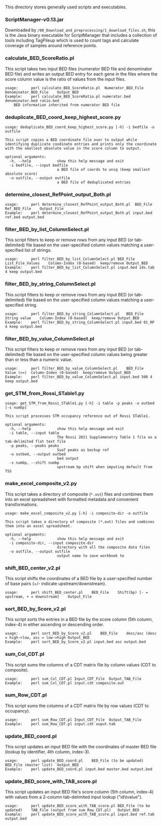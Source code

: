 


This directory stores generally used scripts and executables.


### ScriptManager-v0.13.jar
Downloaded by `/00_Download_and_preprocessing/1_download_files.sh`, this is the Java binary executable for ScriptManager that includes a collection of tools including TagPileup which is used to count tags and calculate coverage of samples around reference points.

### calculate_BED_ScoreRatio.pl
This script takes two input BED files (numerator BED file and denominator BED file) and writes an output BED entry for each gene in the files where the score column value is the ratio of values from the input files.
```
usage:		perl calculate_BED_ScoreRatio.pl  Numerator_BED_File	Denominator_BED_File	Output_BED
Example:	perl calculate_BED_ScoreRatio.pl numerator.bed denominator.bed ratio.bed
	BED information inherited from numerator BED file
```

### deduplicate_BED_coord_keep_highest_score.py
```
usage: deduplicate_BED_coord_keep_highest_score.py [-h] -i bedfile -o outfile

This script copies a BED coordinate file over to output while identifying duplicate coodinate entries and prints only the coordinate with the smallest absolute value in the score column to output.

optional arguments:
  -h, --help            show this help message and exit
  -i bedfile, --input bedfile
                        a BED file of coords to uniq (keep smallest absolute score)
  -o outfile, --output outfile
                        a BED file of deduplicated entries
```

### determine_closest_RefPoint_output_Both.pl

```
usage:		perl determine_closest_RefPoint_output_Both.pl	BED_File	Ref_BED_File	Output_File
Example:	perl determine_closest_RefPoint_output_Both.pl input.bed ref.bed output.bed
```

### filter_BED_by_list_ColumnSelect.pl
This script filters to keep or remove rows from any input BED (or tab-delimited) file based on the user-specified column values matching a user-specified list of strings.
```
usage:		perl filter_BED_by_list_ColumnSelect.pl	BED_File	List_File_Values	Column-Index (0-based)	keep/remove	Output_BED
Example:	perl filter_BED_by_list_ColumnSelect.pl input.bed ids.tab 4 keep output.bed
```

### filter_BED_by_string_ColumnSelect.pl
This script filters to keep or remove rows from any input BED (or tab-delimited) file based on the user-specified column values matching a user-specified string.
```
usage:		perl filter_BED_by_string_ColumnSelect.pl	BED_File	String value	Column-Index (0-based)	keep/remove	Output_BED
Example:	perl filter_BED_by_string_ColumnSelect.pl input.bed 01_RP 4 keep output.bed
```

### filter_BED_by_value_ColumnSelect.pl
This script filters to keep or remove rows from any input BED (or tab-delimited) file based on the user-specified column values being greater than or less than a numeric value.
```
usage:		perl filter_BED_by_value_ColumnSelect.pl	BED_File	Value (>=)	Column-Index (0-based)	keep/remove	Output_BED
Example:	perl filter_BED_by_value_ColumnSelect.pl input.bed 500 4 keep output.bed
```

### get_STM_from_Rossi_STable1.py
```
usage: get_STM_from_Rossi_STable1.py [-h] -i table -p peaks -o outbed [-s numbp]

This script processes STM occupancy reference out of Rossi STable1.

optional arguments:
  -h, --help            show this help message and exit
  -i table, --input table
                        The Rossi 2021 Supplemenatry Table 1 file as a tab-delimited flat text file
  -p peaks, --peaks peaks
                        Sua7 peaks as backup ref
  -o outbed, --output outbed
                        bed output
  -s numbp, --shift numbp
                        upstream bp shift when imputing default from TSS
```

### make_excel_composite_v2.py
This script takes a directory of composite (`*.out`) files and combines them into an excel spreadsheet with formatted metadata and convenient transformations.
```
usage: make_excel_composite_v2.py [-h] -i composite-dir -o outfile

This script takes a directory of composite (*.out) files and combines them into an excel spreadsheet.

optional arguments:
  -h, --help            show this help message and exit
  -i composite-dir, --input composite-dir
                        directory with all the composite data files
  -o outfile, --output outfile
                        output name to save workbook to
```

### shift_BED_center_v2.pl
This script shifts the coordinates of a BED file by a user-specified number of base pairs (+/- indicate upstream/downstream).
```
usage:		perl shift_BED_center.pl	BED_File	Shift(bp) [- = upstream, + = downstream]	Output_File
```

### sort_BED_by_Score_v2.pl
This script sorts the entries in a BED file by the score column (5th column, index-4) in either ascending or descending order.
```
usage:		perl sort_BED_by_Score_v2.pl	BED_File	desc/asc (desc = high->low, asc = low->high	Output_BED
Example:	perl sort_BED_by_Score_v2.pl input.bed asc output.bed
```

### sum_Col_CDT.pl
This script sums the columns of a CDT matrix file by column values (CDT to composite).
```
usage:		perl sum_Col_CDT.pl	Input_CDT_File	Output_TAB_File
Example:	perl sum_Col_CDT.pl input.cdt composite.out
```

### sum_Row_CDT.pl
This script sums the columns of a CDT matrix file by row values (CDT to occupancy).
```
usage:		perl sum_Row_CDT.pl	Input_CDT_File	Output_TAB_File
Example:	perl sum_Row_CDT.pl input.cdt ouput.tab
```

### update_BED_coord.pl
This script updates an input BED file with the coordinates of master BED file (lookup by identifier, 4th column, index-3).
```
usage:		perl update_BED_coord.pl	BED_File (to be updated)	BED_File (master list)	Output_BED
Example:	perl update_BED_coord.pl input.bed master.bed output.bed
```

### update_BED_score_with_TAB_score.pl
This script updates an input BED file's score column (5th column, index-4) with values from a 2-column tab-delimited input lookup ("id\tvalue").
```
usage:		perl update_BED_score_with_TAB_score.pl	BED_File (to be updated)	TAB_File (output from sum_Row_CDT.pl)	Output_BED
Example:	perl update_BED_score_with_TAB_score.pl input.bed ref.tab output.bed
```
